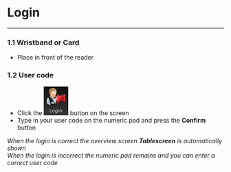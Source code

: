 # **Login**    
***
### 1.1 **Wristband or Card**
* Place in front of the reader</code></pre>
### 1.2 **User code**    
* Click the ![loginbutton](pictures/loginbutton.jpg) button on the screen   
* Type in your user code on the numeric pad and press the **Confirm** button

*When the login is correct the overview screen **Tablescreen** is automatically shown  
When the login is incorrect the numeric pad remains and you can enter a correct user code* 
